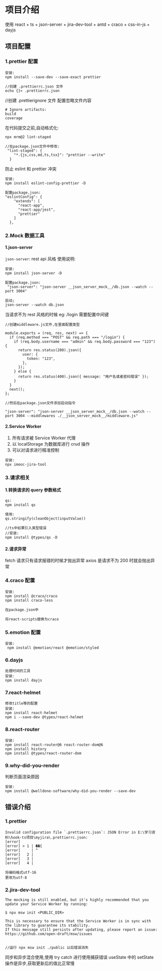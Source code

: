 # 项目介绍

使用 react + ts + json-server + jira-dev-tool + antd + craco + css-in-js + dayjs

## 项目配置

### 1.prettier 配置

```
安装:
npm install --save-dev --save-exact prettier

//创建 .prettierrc.json 文件
echo {}> .prettierrc.json
```

//创建 .prettierignore 文件
配置忽略文件内容

```
# Ignore artifacts:
build
coverage
```

在代码提交之前,自动格式化:

```
npx mrm@2 lint-staged

//在package.json文件中修改:
 "lint-staged": {
    "*.{js,css,md,ts,tsx}": "prettier --write"
  }
```

防止 eslint 和 prettier 冲突

```
安装:
npm install eslint-config-prettier -D

配置package.json:
"eslintConfig": {
    "extends": [
      "react-app",
      "react-app/jest",
      "prettier"
    ]
  },
```

### 2.Mock 数据工具

#### 1.json-server

`json-server`:
rest api 风格
使用说明:

```
安装:
npm install json-server -D

配置package.json:
 "json-server": "json-server __json_server_mock__/db.json --watch --port 3004"

启动;
json-server --watch db.json
```

当请求不为 rest 风格的时候
eg: /login
需要配置中间键

```
//创建middleware.js文件,在里面配置类型

module.exports = (req, res, next) => {
  if (req.method === "POST" && req.path === "/login") {
    if (req.body.username === "admin" && req.body.password === "123") {
      return res.status(200).json({
        user: {
          token: "123",
        },
      });
    } else {
      return res.status(400).json({ message: "用户名或者密码错误" });
    }
  }
  next();
};

//然后在package.json文件添加启动指令

"json-server": "json-server __json_server_mock__/db.json --watch --port 3004 --middlewares ./__json_server_mock__/middleware.js"

```

#### 2.Service Worker

1. 所有请求被 Service Worker 代理
2. 以 localStorage 为数据库进行 crud 操作
3. 可以对请求进行精准控制

```
安装:
npx imooc-jira-tool
```

### 3.请求相关

#### 1.转换请求的 query 参数格式

```
qs:
npm install qs

使用:
qs.stringify(cleanObject(inputValue))

//ts中如果引入类型错误
//安装:
npm install @types/qs -D
```

#### 2.请求异常

fetch 请求只有请求报错的时候才抛出异常
axios 是请求不为 200 时就会抛出异常

### 4.craco 配置

```
安装:
npm install @craco/craco
npm install craco-less

在package.json中

将react-scripts替换为craco
```

### 5.emotion 配置

```
安装:
 npm install @emotion/react @emotion/styled
```

### 6.dayjs

```
处理时间的工具
安装:
npm install dayjs
```

### 7.react-helmet

```
修改title等的配置
安装:
npm install react-helmet
npm i --save-dev @types/react-helmet
```

### 8.react-router

```
安装:
npm install react-router@6 react-router-dom@6
npm install history
npm install @types/react-router-dom
```

### 9.why-did-you-render

判断页面渲染原因

```
安装:
npm install @welldone-software/why-did-you-render --save-dev
```

## 错误介绍

### 1.prettier

```
Invalid configuration file `.prettierrc.json`: JSON Error in E:\学习资料\hook-ts项目\myjira\.prettierrc.json:
[error]
[error] > 1 | ��{
[error]     | ^
[error]   2 |
[error]   3 |
[error]   4 |

将编码格式utf-16
更改为utf-8
```

### 2.jira-dev-tool

```
The mocking is still enabled, but it's highly recommended that you update your Service Worker by running:

$ npx msw init <PUBLIC_DIR>

This is necessary to ensure that the Service Worker is in sync with the library to guarantee its stability.
If this message still persists after updating, please report an issue: https://github.com/open-draft/msw/issues


//运行 npx msw init ./public 以后错误消失
```

同步和异步混合使用,使用 try catch 进行使用捕获错误
useState 中的 setState 操作是异步,获取更新后的值比正常慢
